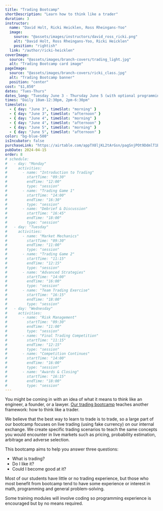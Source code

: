 ```yaml
---
title: "Trading Bootcamp"
shortDescription: "Learn how to think like a trader"
duration: 3
instructor:
  name: "David Holt, Ricki Heicklen, Ross Rheingans-Yoo"
  image:
    source: "@assets/images/instructors/david_ross_ricki.png"
    alt: "David Holt, Ross Rheingans-Yoo, Ricki Heicklen"
    position: "rightish"
  link: "/author/ricki-heicklen"
coverImage:
  source: "@assets/images/branch-covers/trading_light.jpg"
  alt: "Trading Bootcamp card image"
pageImage:
  source: "@assets/images/branch-covers/ricki_class.jpg"
  alt: "Trading Bootcamp banner"
  position: "center"
cost: "$1,850"
dates: "Tues-Thurs"
dates_long: "Tuesday June 3 - Thursday June 5 (with optional programming Friday morning)"
times: "Daily 10am-12:30pm, 2pm-6:30pm"
timeslots:
  - { day: "June 3", timeSlot: "morning" }
  - { day: "June 3", timeSlot: "afternoon" }
  - { day: "June 4", timeSlot: "morning" }
  - { day: "June 4", timeSlot: "afternoon" }
  - { day: "June 5", timeSlot: "morning" }
  - { day: "June 5", timeSlot: "afternoon" }
color: "bg-blue-500"
isIncubator: false
purchaseLink: "https://airtable.com/appTX8ljKL2tArGsn/pagSnjPOt9DdmlT1B/form"
pubDate: 2024-04-15
order: 8
# schedule:
#   - day: "Monday"
#     activities:
#       - name: "Introduction to Trading"
#         startTime: "09:30"
#         endTime: "12:00"
#         type: "session"
#       - name: "Trading Game 1"
#         startTime: "14:00"
#         endTime: "16:30"
#         type: "session"
#       - name: "Debrief & Discussion"
#         startTime: "16:45"
#         endTime: "18:00"
#         type: "session"
#   - day: "Tuesday"
#     activities:
#       - name: "Market Mechanics"
#         startTime: "09:30"
#         endTime: "11:00"
#         type: "session"
#       - name: "Trading Game 2"
#         startTime: "11:15"
#         endTime: "12:15"
#         type: "session"
#       - name: "Advanced Strategies"
#         startTime: "14:00"
#         endTime: "16:00"
#         type: "session"
#       - name: "Team Trading Exercise"
#         startTime: "16:15"
#         endTime: "18:00"
#         type: "session"
#   - day: "Wednesday"
#     activities:
#       - name: "Risk Management"
#         startTime: "09:30"
#         endTime: "11:00"
#         type: "session"
#       - name: "Final Trading Competition"
#         startTime: "11:15"
#         endTime: "12:15"
#         type: "session"
#       - name: "Competition Continues"
#         startTime: "14:00"
#         endTime: "16:00"
#         type: "session"
#       - name: "Awards & Closing"
#         startTime: "16:15"
#         endTime: "18:00"
#         type: "session"
---
```


You might be coming in with an idea of what it means to think like an engineer, a founder, or a lawyer. [Our trading bootcamp](https://trading.camp) teaches another framework: how to think like a trader.

We believe that the best way to learn to trade is to trade, so a large part of our bootcamp focuses on live trading (using fake currency) on our internal exchange. We create specific trading scenarios to teach the same concepts you would encounter in live markets such as pricing, probability estimation, arbitrage and adverse selection.

This bootcamp aims to help you answer three questions:

- What is trading?
- Do I like it?
- Could I become good at it?

Most of our students have little or no trading experience, but those who most benefit from bootcamp tend to have some experience or interest in math, programming and general problem-solving.

Some training modules will involve coding so programming experience is encouraged but by no means required.
